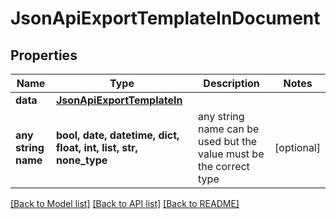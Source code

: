 # JsonApiExportTemplateInDocument


## Properties
Name | Type | Description | Notes
------------ | ------------- | ------------- | -------------
**data** | [**JsonApiExportTemplateIn**](JsonApiExportTemplateIn.md) |  | 
**any string name** | **bool, date, datetime, dict, float, int, list, str, none_type** | any string name can be used but the value must be the correct type | [optional]

[[Back to Model list]](../README.md#documentation-for-models) [[Back to API list]](../README.md#documentation-for-api-endpoints) [[Back to README]](../README.md)


